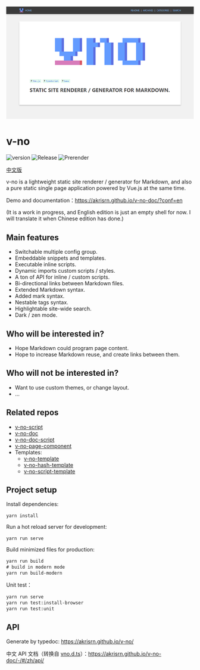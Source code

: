 ![social preview](/social-preview.png)

# v-no

![version](https://img.shields.io/github/package-json/v/akrisrn/v-no) ![Release](https://github.com/akrisrn/v-no/workflows/Release/badge.svg) ![Prerender](https://github.com/akrisrn/v-no-doc/workflows/Prerender/badge.svg)

[中文版](/README.zh.md)

v-no is a lightweight static site renderer / generator for Markdown, and also a pure static single page application powered by Vue.js at the same time.

Demo and documentation：https://akrisrn.github.io/v-no-doc/?conf=en

(It is a work in progress, and English edition is just an empty shell for now. I will translate it when Chinese edition has done.)

## Main features

- Switchable multiple config group.
- Embeddable snippets and templates.
- Executable inline scripts.
- Dynamic imports custom scripts / styles.
- A ton of API for inline / custom scripts.
- Bi-directional links between Markdown files.
- Extended Markdown syntax.
- Added mark syntax.
- Nestable tags syntax.
- Highlightable site-wide search.
- Dark / zen mode.

## Who will be interested in?

- Hope Markdown could program page content.
- Hope to increase Markdown reuse, and create links between them.

## Who will not be interested in?

- Want to use custom themes, or change layout.
- ...

## Related repos

- [v-no-script](https://github.com/akrisrn/v-no-script)
- [v-no-doc](https://github.com/akrisrn/v-no-doc)
- [v-no-doc-script](https://github.com/akrisrn/v-no-doc-script)
- [v-no-page-component](https://github.com/akrisrn/v-no-page-component)
- Templates:
    - [v-no-template](https://github.com/akrisrn/v-no-template)
    - [v-no-hash-template](https://github.com/akrisrn/v-no-hash-template)
    - [v-no-script-template](https://github.com/akrisrn/v-no-script-template)

## Project setup

Install dependencies:

```shell
yarn install
```

Run a hot reload server for development:

```shell
yarn run serve
```

Build minimized files for production:

```shell
yarn run build
# build in modern mode
yarn run build-modern
```

Unit test：

```shell
yarn run serve
yarn run test:install-browser
yarn run test:unit
```

## API

Generate by typedoc: https://akrisrn.github.io/v-no/

中文 API 文档（转换自 [vno.d.ts](/src/vno.d.ts)）：https://akrisrn.github.io/v-no-doc/-/#/zh/api/
